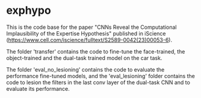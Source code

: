 # exphypo


This is the code base for the paper "CNNs Reveal the Computational Implausibility of the Expertise Hypothesis" published in iScience (https://www.cell.com/iscience/fulltext/S2589-0042(23)00053-6).

The folder 'transfer' contains the code to fine-tune the face-trained, the object-trained and the dual-task trained model on the car task.

The folder 'eval_no_lesioning' contains the code to evaluate the performance fine-tuned models, and the 'eval_lesioning' folder contains the code to lesion the filters in the last conv layer of the dual-task CNN and to evaluate its performance.
